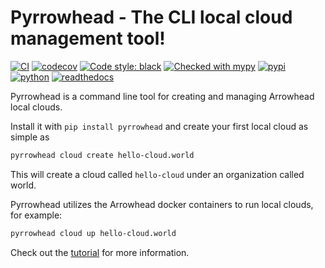 # Pyrrowhead - The CLI local cloud management tool!

[![CI](https://github.com/ajoino/pyrrowhead/actions/workflows/ci.yml/badge.svg)](https://github.com/ajoino/pyrrowhead/actions/workflows/ci.yml)
[![codecov](https://codecov.io/gh/ajoino/pyrrowhead/branch/main/graph/badge.svg?token=E9OR4SEIKS)](https://codecov.io/gh/ajoino/pyrrowhead)
[![Code style: black](https://img.shields.io/badge/code%20style-black-000000.svg)](https://github.com/psf/black)
[![Checked with mypy](http://www.mypy-lang.org/static/mypy_badge.svg)](http://mypy-lang.org/)
[![pypi](https://img.shields.io/pypi/v/pyrrowhead)](https://pypi.org/project/pyrrowhead/)
[![python](https://img.shields.io/pypi/pyversions/pyrrowhead)](https://pypi.org/project/pyrrowhead/)
[![readthedocs](https://img.shields.io/readthedocs/pyrrowhead)](https://pyrrowhead.readthedocs.io/en/latest/)

Pyrrowhead is a command line tool for creating and managing Arrowhead local clouds.


Install it with `pip install pyrrowhead` and create your first local cloud as simple as
```bash
pyrrowhead cloud create hello-cloud.world
```
This will create a cloud called `hello-cloud` under an organization called world.

Pyrrowhead utilizes the Arrowhead docker containers to run local clouds, for example:
```bash
pyrrowhead cloud up hello-cloud.world
```

Check out the [tutorial](https://pyrrowhead.readthedocs.io/en/latest/tutorial.html) for more information.
